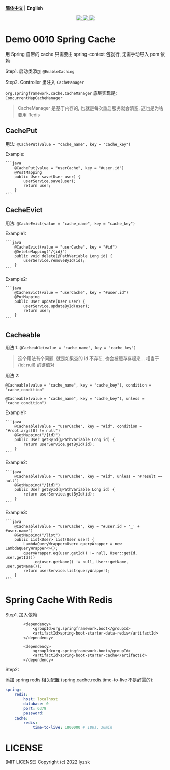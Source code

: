 **[简体中文](./README.CN.md) | English**

<p align="center">
    <a href="https://github.com/lyzsk/full-stack-demos/blob/master/LICENSE">
        <img src="https://img.shields.io/github/license/lyzsk/full-stack-demos.svg?style=plastic&logo=github" />
    </a>
    <a href="https://github.com/lyzsk/full-stack-demos/members">
        <img src="https://img.shields.io/github/forks/lyzsk/full-stack-demos.svg?style=plastic&logo=github" />
    </a>
    <a href="https://github.com/lyzsk/full-stack-demos/stargazers">
        <img src="https://img.shields.io/github/stars/lyzsk/full-stack-demos.svg?style=plastic&logo=github" />
    </a>
</p>

# Demo 0010 Spring Cache

用 Spring 自带的 cache 只需要由 spring-context 包就行, 无需手动导入 pom 依赖

Step1. 启动类添加 `@EnableCaching`

Step2. Controller 里注入 `CacheManager`

`org.springframework.cache.CacheManager` 底层实现是: `ConcurrentMapCacheManager`

> CacheManager 是基于内存的, 也就是每次重启服务就会清空, 这也是为啥要用 Redis

## CachePut

用法: `@CachePut(value = "cache_name", key = "cache_key")`

Example:

    ```java
        @CachePut(value = "userCache", key = "#user.id")
        @PostMapping
        public User save(User user) {
            userService.save(user);
            return user;
        }
    ```

## CacheEvict

用法: `@CacheEvict(value = "cache_name", key = "cache_key")`

Example1:

    ```java
        @CacheEvict(value = "userCache", key = "#id")
        @DeleteMapping("/{id}")
        public void delete(@PathVariable Long id) {
            userService.removeById(id);
        }
    ```

Example2:

    ```java
        @CacheEvict(value = "userCache", key = "#user.id")
        @PutMapping
        public User update(User user) {
            userService.updateById(user);
            return user;
        }
    ```

## Cacheable

用法 1: `@Cacheable(value = "cache_name", key = "cache_key")`

> 这个用法有个问题, 就是如果查的 id 不存在, 也会被缓存存起来... 相当于 {id: null} 的键值对

用法 2:

`@Cacheable(value = "cache_name", key = "cache_key"), condition = "cache_condition"`

`@Cacheable(value = "cache_name", key = "cache_key"), unless = "cache_condition")`

Example1:

    ```java
        @Cacheable(value = "userCache", key = "#id", condition = "#root.args[0] != null")
        @GetMapping("/{id}")
        public User getById(@PathVariable Long id) {
            return userService.getById(id);
        }
    ```

Example2:

    ```java
        @Cacheable(value = "userCache", key = "#id", unless = "#result == null")
        @GetMapping("/{id}")
        public User getById(@PathVariable Long id) {
            return userService.getById(id);
        }
    ```

Example3:

    ```java
        @Cacheable(value = "userCache", key = "#user.id + '_' + #user.name")
        @GetMapping("/list")
        public List<User> list(User user) {
            LambdaQueryWrapper<User> queryWrapper = new LambdaQueryWrapper<>();
            queryWrapper.eq(user.getId() != null, User::getId, user.getId())
                .eq(user.getName() != null, User::getName, user.getName());
            return userService.list(queryWrapper);
        }
    ```

# Spring Cache With Redis

Step1. 加入依赖

```pom
        <dependency>
            <groupId>org.springframework.boot</groupId>
            <artifactId>spring-boot-starter-data-redis</artifactId>
        </dependency>

        <dependency>
            <groupId>org.springframework.boot</groupId>
            <artifactId>spring-boot-starter-cache</artifactId>
        </dependency>
```

Step2:

添加 spring redis 相关配置 (spring.cache.redis.time-to-live 不是必需的):

```yml
spring:
    redis:
        host: localhost
        database: 0
        port: 6379
        password:
    cache:
        redis:
            time-to-live: 1800000 # 180s, 30min
```

# LICENSE

[MIT LICENSE] Copyright (c) 2022 lyzsk
